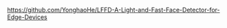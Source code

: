 

<!--
 * @version:
 * @Author:  StevenJokess https://github.com/StevenJokess
 * @Date: 2020-12-22 00:24:54
 * @LastEditors:  StevenJokess https://github.com/StevenJokess
 * @LastEditTime: 2020-12-22 00:57:26
 * @Description:
 * @TODO::
 * @Reference:
-->
https://github.com/YonghaoHe/LFFD-A-Light-and-Fast-Face-Detector-for-Edge-Devices
